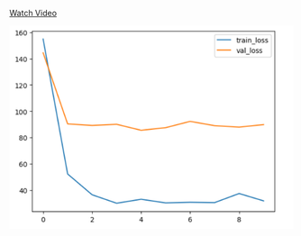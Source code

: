 [Watch Video](https://github.com/aman010/A4-Bert/raw/main/Screencast%20from%2023-02-25%2004-00-22%20PM%2007.mp4)


![BERT Model Screenshot](https://raw.githubusercontent.com/aman010/A4-Bert/main/Screenshot%20from%202025-02-23%2012-30-56.png)

